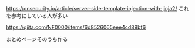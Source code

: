 https://onsecurity.io/article/server-side-template-injection-with-jinja2/
これを参考にしている人が多い

https://qiita.com/NF0000/items/6d8526065eee4cd89bf6

まとめページそのうち作る
